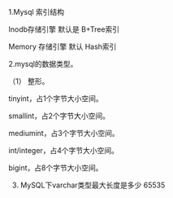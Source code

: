 1.Mysql 索引结构

Inodb存储引擎 默认是 B+Tree索引

Memory 存储引擎 默认 Hash索引


2.mysql的数据类型。

（1） 整形。

tinyint，占1个字节大小空间。

smallint，占2个字节大小空间。

mediumint，占3个字节大小空间。

int/integer，占4个字节大小空间。

bigint，占8个字节大小空间。


3. MySQL下varchar类型最大长度是多少  65535
